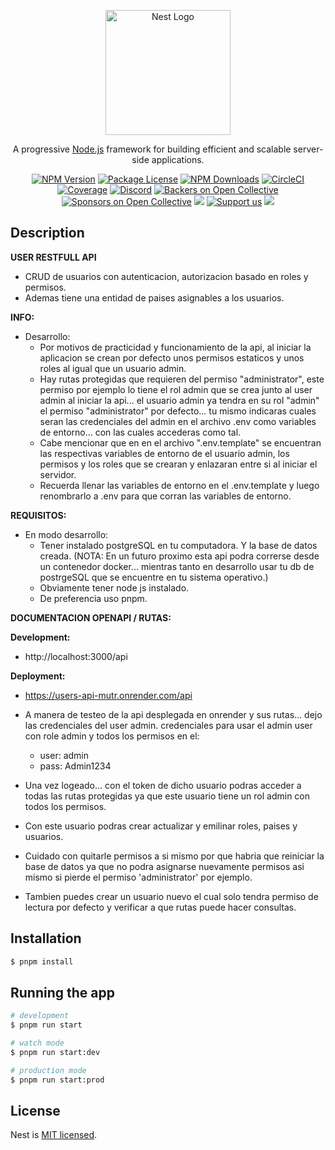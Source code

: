 <p align="center">
  <a href="http://nestjs.com/" target="blank"><img src="https://nestjs.com/img/logo-small.svg" width="200" alt="Nest Logo" /></a>
</p>

[circleci-image]: https://img.shields.io/circleci/build/github/nestjs/nest/master?token=abc123def456
[circleci-url]: https://circleci.com/gh/nestjs/nest

  <p align="center">A progressive <a href="http://nodejs.org" target="_blank">Node.js</a> framework for building efficient and scalable server-side applications.</p>
    <p align="center">
<a href="https://www.npmjs.com/~nestjscore" target="_blank"><img src="https://img.shields.io/npm/v/@nestjs/core.svg" alt="NPM Version" /></a>
<a href="https://www.npmjs.com/~nestjscore" target="_blank"><img src="https://img.shields.io/npm/l/@nestjs/core.svg" alt="Package License" /></a>
<a href="https://www.npmjs.com/~nestjscore" target="_blank"><img src="https://img.shields.io/npm/dm/@nestjs/common.svg" alt="NPM Downloads" /></a>
<a href="https://circleci.com/gh/nestjs/nest" target="_blank"><img src="https://img.shields.io/circleci/build/github/nestjs/nest/master" alt="CircleCI" /></a>
<a href="https://coveralls.io/github/nestjs/nest?branch=master" target="_blank"><img src="https://coveralls.io/repos/github/nestjs/nest/badge.svg?branch=master#9" alt="Coverage" /></a>
<a href="https://discord.gg/G7Qnnhy" target="_blank"><img src="https://img.shields.io/badge/discord-online-brightgreen.svg" alt="Discord"/></a>
<a href="https://opencollective.com/nest#backer" target="_blank"><img src="https://opencollective.com/nest/backers/badge.svg" alt="Backers on Open Collective" /></a>
<a href="https://opencollective.com/nest#sponsor" target="_blank"><img src="https://opencollective.com/nest/sponsors/badge.svg" alt="Sponsors on Open Collective" /></a>
  <a href="https://paypal.me/kamilmysliwiec" target="_blank"><img src="https://img.shields.io/badge/Donate-PayPal-ff3f59.svg"/></a>
    <a href="https://opencollective.com/nest#sponsor"  target="_blank"><img src="https://img.shields.io/badge/Support%20us-Open%20Collective-41B883.svg" alt="Support us"></a>
  <a href="https://twitter.com/nestframework" target="_blank"><img src="https://img.shields.io/twitter/follow/nestframework.svg?style=social&label=Follow"></a>
</p>
  <!--[![Backers on Open Collective](https://opencollective.com/nest/backers/badge.svg)](https://opencollective.com/nest#backer)
  [![Sponsors on Open Collective](https://opencollective.com/nest/sponsors/badge.svg)](https://opencollective.com/nest#sponsor)-->

## Description

**USER RESTFULL API**
  - CRUD de usuarios con autenticacion, autorizacion basado en roles y permisos.
  - Ademas tiene una entidad de paises asignables a los usuarios.

**INFO:**

  - Desarrollo:
    - Por motivos de practicidad y funcionamiento de la api, al iniciar la aplicacion se crean por defecto unos permisos estaticos y unos roles al igual que un usuario admin.
    - Hay rutas protegidas que requieren del permiso "administrator", este permiso por ejemplo lo tiene el rol admin que se crea junto al user admin al iniciar la api... el usuario admin ya tendra en su rol "admin" el permiso "administrator" por defecto... tu mismo indicaras cuales seran las credenciales del admin en el archivo .env como variables de entorno... con las cuales accederas como tal.
    - Cabe mencionar que en en el archivo ".env.template" se encuentran las respectivas variables de entorno de el usuario admin, los permisos y los roles que se crearan y enlazaran entre si al iniciar el servidor.
    - Recuerda llenar las variables de entorno en el .env.template y luego renombrarlo a .env para que corran las variables de entorno.


**REQUISITOS:**
  - En modo desarrollo:
    - Tener instalado postgreSQL en tu computadora. Y la base de datos creada.
    (NOTA: En un futuro proximo esta api podra correrse desde un contenedor docker... mientras tanto en desarrollo usar tu db de postrgeSQL que se encuentre en tu sistema operativo.)
    - Obviamente tener node js instalado.
    - De preferencia uso pnpm.


**DOCUMENTACION OPENAPI / RUTAS:**

  **Development:**
  - http://localhost:3000/api

  **Deployment:**
  - https://users-api-mutr.onrender.com/api

  - A manera de testeo de la api desplegada en onrender y sus rutas... dejo las credenciales del user admin.
  credenciales para usar el admin user con role admin y todos los permisos en el:
    - user: admin
    - pass: Admin1234
  - Una vez logeado... con el token de dicho usuario podras acceder a todas las rutas protegidas ya que este usuario tiene un rol admin con todos los permisos.
  - Con este usuario podras crear actualizar y emilinar roles, paises y usuarios.
  - Cuidado con quitarle permisos a si mismo por que habria que reiniciar la base de datos ya que no podra asignarse nuevamente permisos asi mismo  si pierde el permiso 'administrator' por ejemplo.
  - Tambien puedes crear un usuario nuevo el cual solo tendra permiso de lectura por defecto y verificar a que rutas puede hacer consultas.

## Installation

```bash
$ pnpm install
```

## Running the app

```bash
# development
$ pnpm run start

# watch mode
$ pnpm run start:dev

# production mode
$ pnpm run start:prod
```

## License

Nest is [MIT licensed](LICENSE).

